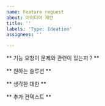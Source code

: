 ```yaml
---
name: Feature request
about: 아이디어 제안
title: ''
labels: 'Type: Ideation'
assignees: ''

---
```


** 기능 요청이 문제와 관련이 있는지 ? **

** 원하는 솔루션 **

** 생각한 대한 **

** 추가 컨텍스트 **
